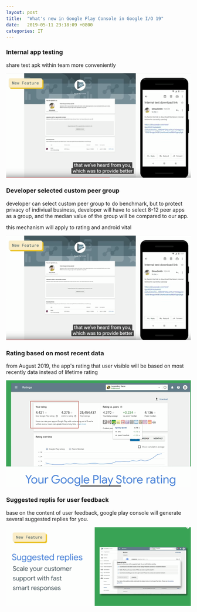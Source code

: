 ```yaml
---
layout: post
title:  "What's new in Google Play Console in Google I/O 19"
date:   2019-05-11 23:18:09 +0800
categories: IT
---
```


### Internal app testing

share test apk within team more conveniently

![](/assets/google_play_1.png)

### Developer selected custom peer group

developer can select custom peer group to do benchmark, but to protect privacy of indiviual business, developer will have to select 8-12 peer apps as a group, and the median value of the group will be compared to our app.

this mechanism will apply to rating and android vital

![](/assets/google_play_1.png)


### Rating based on most recent data

from August 2019, the app's rating that user visible will be based on most recently data instead of lifetime rating

![](/assets/google_play_3.png)


### Suggested replis for user feedback

base on the content of user feedback, google play console will generate several suggested replies for you.

![](/assets/google_play_4.png)